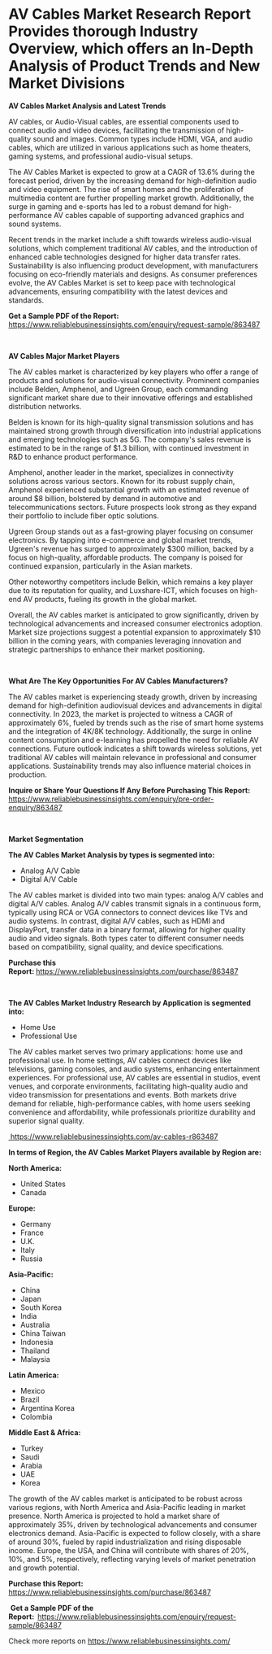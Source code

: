 <p><h1>AV Cables Market Research Report Provides thorough Industry Overview, which offers an In-Depth Analysis of Product Trends and New Market Divisions</h1></p><p><strong>AV Cables Market Analysis and Latest Trends</strong></p>
<p><p>AV cables, or Audio-Visual cables, are essential components used to connect audio and video devices, facilitating the transmission of high-quality sound and images. Common types include HDMI, VGA, and audio cables, which are utilized in various applications such as home theaters, gaming systems, and professional audio-visual setups.</p><p>The AV Cables Market is expected to grow at a CAGR of 13.6% during the forecast period, driven by the increasing demand for high-definition audio and video equipment. The rise of smart homes and the proliferation of multimedia content are further propelling market growth. Additionally, the surge in gaming and e-sports has led to a robust demand for high-performance AV cables capable of supporting advanced graphics and sound systems.</p><p>Recent trends in the market include a shift towards wireless audio-visual solutions, which complement traditional AV cables, and the introduction of enhanced cable technologies designed for higher data transfer rates. Sustainability is also influencing product development, with manufacturers focusing on eco-friendly materials and designs. As consumer preferences evolve, the AV Cables Market is set to keep pace with technological advancements, ensuring compatibility with the latest devices and standards.</p></p>
<p><strong>Get a Sample PDF of the Report:&nbsp;</strong> <a href="https://www.reliablebusinessinsights.com/enquiry/request-sample/863487?utm_campaign=1581&utm_medium=2&utm_source=Github&utm_content=ia&utm_term=11022025&utm_id=av-cables">https://www.reliablebusinessinsights.com/enquiry/request-sample/863487</a></p>
<p>&nbsp;</p>
<p><strong>AV Cables Major Market Players</strong></p>
<p><p>The AV cables market is characterized by key players who offer a range of products and solutions for audio-visual connectivity. Prominent companies include Belden, Amphenol, and Ugreen Group, each commanding significant market share due to their innovative offerings and established distribution networks.</p><p>Belden is known for its high-quality signal transmission solutions and has maintained strong growth through diversification into industrial applications and emerging technologies such as 5G. The company's sales revenue is estimated to be in the range of $1.3 billion, with continued investment in R&D to enhance product performance.</p><p>Amphenol, another leader in the market, specializes in connectivity solutions across various sectors. Known for its robust supply chain, Amphenol experienced substantial growth with an estimated revenue of around $8 billion, bolstered by demand in automotive and telecommunications sectors. Future prospects look strong as they expand their portfolio to include fiber optic solutions.</p><p>Ugreen Group stands out as a fast-growing player focusing on consumer electronics. By tapping into e-commerce and global market trends, Ugreen's revenue has surged to approximately $300 million, backed by a focus on high-quality, affordable products. The company is poised for continued expansion, particularly in the Asian markets.</p><p>Other noteworthy competitors include Belkin, which remains a key player due to its reputation for quality, and Luxshare-ICT, which focuses on high-end AV products, fueling its growth in the global market.</p><p>Overall, the AV cables market is anticipated to grow significantly, driven by technological advancements and increased consumer electronics adoption. Market size projections suggest a potential expansion to approximately $10 billion in the coming years, with companies leveraging innovation and strategic partnerships to enhance their market positioning.</p></p>
<p>&nbsp;</p>
<p><strong>What Are The Key Opportunities For AV Cables Manufacturers?</strong></p>
<p><p>The AV cables market is experiencing steady growth, driven by increasing demand for high-definition audiovisual devices and advancements in digital connectivity. In 2023, the market is projected to witness a CAGR of approximately 6%, fueled by trends such as the rise of smart home systems and the integration of 4K/8K technology. Additionally, the surge in online content consumption and e-learning has propelled the need for reliable AV connections. Future outlook indicates a shift towards wireless solutions, yet traditional AV cables will maintain relevance in professional and consumer applications. Sustainability trends may also influence material choices in production.</p></p>
<p><strong>Inquire or Share Your Questions If Any Before Purchasing This Report:</strong> <a href="https://www.reliablebusinessinsights.com/enquiry/pre-order-enquiry/863487?utm_campaign=1581&utm_medium=2&utm_source=Github&utm_content=ia&utm_term=11022025&utm_id=av-cables">https://www.reliablebusinessinsights.com/enquiry/pre-order-enquiry/863487</a></p>
<p>&nbsp;</p>
<p><strong>Market Segmentation</strong></p>
<p><strong>The AV Cables Market Analysis by types is segmented into:</strong></p>
<p><ul><li>Analog A/V Cable</li><li>Digital A/V Cable</li></ul></p>
<p><p>The AV cables market is divided into two main types: analog A/V cables and digital A/V cables. Analog A/V cables transmit signals in a continuous form, typically using RCA or VGA connectors to connect devices like TVs and audio systems. In contrast, digital A/V cables, such as HDMI and DisplayPort, transfer data in a binary format, allowing for higher quality audio and video signals. Both types cater to different consumer needs based on compatibility, signal quality, and device specifications.</p></p>
<p><strong>Purchase this Report:&nbsp;</strong><a href="https://www.reliablebusinessinsights.com/purchase/863487?utm_campaign=1581&utm_medium=2&utm_source=Github&utm_content=ia&utm_term=11022025&utm_id=av-cables">https://www.reliablebusinessinsights.com/purchase/863487</a></p>
<p>&nbsp;</p>
<p><strong>The AV Cables Market Industry Research by Application is segmented into:</strong></p>
<p><ul><li>Home Use</li><li>Professional Use</li></ul></p>
<p><p>The AV cables market serves two primary applications: home use and professional use. In home settings, AV cables connect devices like televisions, gaming consoles, and audio systems, enhancing entertainment experiences. For professional use, AV cables are essential in studios, event venues, and corporate environments, facilitating high-quality audio and video transmission for presentations and events. Both markets drive demand for reliable, high-performance cables, with home users seeking convenience and affordability, while professionals prioritize durability and superior signal quality.</p></p>
<p><a href="https://www.reliablebusinessinsights.com/av-cables-r863487?utm_campaign=1581&utm_medium=2&utm_source=Github&utm_content=ia&utm_term=11022025&utm_id=av-cables">&nbsp;https://www.reliablebusinessinsights.com/av-cables-r863487</a></p>
<p><strong>In terms of Region, the AV Cables Market Players available by Region are:</strong></p>
<p>
    <p> <strong> North America: </strong>
        <ul>
            <li>United States</li>
            <li>Canada</li>
        </ul>
        </p> 
    <p> <strong> Europe: </strong>
        <ul>
            <li>Germany</li>
            <li>France</li>
            <li>U.K.</li>
            <li>Italy</li>
            <li>Russia</li>
        </ul>
        </p> 
    <p> <strong> Asia-Pacific: </strong>
        <ul>
            <li>China</li>
            <li>Japan</li>
            <li>South Korea</li>
            <li>India</li>
            <li>Australia</li>
            <li>China Taiwan</li>
            <li>Indonesia</li>
            <li>Thailand</li>
            <li>Malaysia</li>
        </ul>
        </p> 
    <p> <strong> Latin America: </strong>
        <ul>
            <li>Mexico</li>
            <li>Brazil</li>
            <li>Argentina Korea</li>
            <li>Colombia</li>
        </ul>
        </p> 
    <p> <strong> Middle East & Africa: </strong>
        <ul>
            <li>Turkey</li>
            <li>Saudi</li>
            <li>Arabia</li>
            <li>UAE</li>
            <li>Korea</li>
        </ul>
    </p>
    </p>
<p><p>The growth of the AV cables market is anticipated to be robust across various regions, with North America and Asia-Pacific leading in market presence. North America is projected to hold a market share of approximately 35%, driven by technological advancements and consumer electronics demand. Asia-Pacific is expected to follow closely, with a share of around 30%, fueled by rapid industrialization and rising disposable income. Europe, the USA, and China will contribute with shares of 20%, 10%, and 5%, respectively, reflecting varying levels of market penetration and growth potential.</p></p>
<p><strong>Purchase this Report: </strong><a href="https://www.reliablebusinessinsights.com/purchase/863487?utm_campaign=1581&utm_medium=2&utm_source=Github&utm_content=ia&utm_term=11022025&utm_id=av-cables">https://www.reliablebusinessinsights.com/purchase/863487</a></p>
<p>&nbsp;<strong>Get a Sample PDF of the Report:&nbsp;&nbsp;</strong><a href="https://www.reliablebusinessinsights.com/enquiry/request-sample/863487?utm_campaign=1581&utm_medium=2&utm_source=Github&utm_content=ia&utm_term=11022025&utm_id=av-cables">https://www.reliablebusinessinsights.com/enquiry/request-sample/863487</a></p>
<p><strong></strong></p>
<p>Check more reports on <a href="https://www.reliablebusinessinsights.com/?utm_campaign=1581&utm_medium=2&utm_source=Github&utm_content=ia&utm_term=11022025&utm_id=av-cables">https://www.reliablebusinessinsights.com/</a></p>